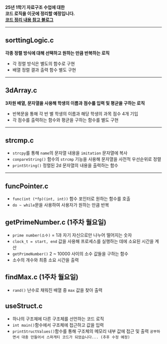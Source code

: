 **25년 1학기 자료구조 수업에 대한<br>
코드 로직을 이곳에 정리할 예정입니다.**
<br>
<strong><a href="https://velog.io/@zeew00/series/C%EC%96%B8%EC%96%B4">코드 정리 내용 참고 블로그</a></strong>

---
## sorttingLogic.c

**각종 정렬 방식에 대해 선택하고 원하는 만큼 반복하는 로직**
- 각 정렬 방식은 별도의 함수로 구현
- 배열 정렬 결과 출력 함수 별도 구현
---
## 3dArray.c

**3차원 배열, 문자열을 사용해 학생의 이름과 점수를 입력 및 평균을 구하는 로직**
- 반복문을 통해 각 반 별 학생의 이름과 해당 학생의 과목 점수 4개 기입
- 각 점수를 출력하는 함수와 평균을 구하는 함수를 별도 구현
---
## strcmp.c
- `strcpy`를 통해 `name`의 문자열 내용을 `imitation` 문자열에 복사
- `conpareString()` 함수의 `strcmp` 기능을 사용해 문자열을 사전적 우선순위로 정렬
- `printString()` 정렬된 2d 문자열의 내용을 출력하는 함수
---
## funcPointer.c
- `func(int (*fp)(int, int))` 함수 포인터로 원하는 함수를 호출
- `do ~ while`문을 사용하여 사용자가 원하는 만큼 반복

## getPrimeNumber.c (1주차 월요일)
- `prime number(소수)` = 1과 자기 자신으로만 나누어 떨어지는 숫자
- `clock_t = start, end` 값을 사용해 프로세스를 실행하는 데에 소요된 시간을 계산
- `getPrimeNumber()` 2 ~ 10000 사이의 소수 값들을 구하는 함수
- 소수의 개수와 최종 소요 시간을 출력

## findMax.c (1주차 월요일)
- `rand()` 난수로 채워진 배열 중 `max` 값을 찾아 출력

## useStruct.c 
- 하나의 구조체에 다른 구조체를 선언하는 코드 로직
- `int main()`함수에서 구조체에 접근하고 값을 입력
- `printStructValues()`함수를 통해 구조체의 메모리 내부 값에 접근 및 출력
`공부하면서 대충 만들어서 스파게티 코드가 되었습니다... (추후 수정 예정)`